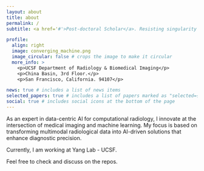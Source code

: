 ```yaml
---
layout: about
title: about
permalink: /
subtitle: <a href='#'>Post-doctoral Scholar</a>. Resisting singularity with Descartes: Cogito Ergo Sum.

profile:
  align: right
  image: converging_machine.png
  image_circular: false # crops the image to make it circular
  more_info: >
    <p>UCSF Department of Radiology & Biomedical Imaging</p>
    <p>China Basin, 3rd Floor.</p>
    <p>San Francisco, California. 94107</p>

news: true # includes a list of news items
selected_papers: true # includes a list of papers marked as "selected={true}"
social: true # includes social icons at the bottom of the page
---
```


As an expert in data-centric AI for computational radiology, I innovate at the intersection of medical imaging and machine learning. My focus is based on transforming multimodal radiological data into AI-driven solutions that enhance diagnostic precision.

Currently, I am working at Yang Lab - UCSF.

Feel free to check and discuss on the repos.
